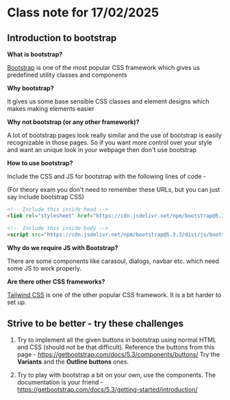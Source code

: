 # Class note for 17/02/2025

## Introduction to bootstrap

**What is bootstrap?**

[Bootstrap](https://getbootstrap.com/) is one of the most popular CSS framework which gives us predefined utility classes and components

**Why bootstrap?**

It gives us some base sensible CSS classes and element designs which makes making elements easier

**Why not bootstrap (or any other framework)?**

A lot of bootstrap pages look really similar and the use of bootstrap is easily recognizable in those pages. So if you want more control over your style and want an unique look in your webpage then don't use bootstrap

**How to use bootstrap?**

Include the CSS and JS for bootstrap with the following lines of code -

(For theory exam you don't need to remember these URLs, but you can just say include bootstrap CSS)

```html
<!-- Include this inside head -->
<link rel="stylesheet" href="https://cdn.jsdelivr.net/npm/bootstrap@5.3.3/dist/css/bootstrap.min.css">

<!-- Include this inside body -->
<script src="https://cdn.jsdelivr.net/npm/bootstrap@5.3.3/dist/js/bootstrap.bundle.min.js"></script>
```

**Why do we require JS with Bootstrap?**

There are some components like carasoul, dialogs, navbar etc. which need some JS to work properly. 

**Are there other CSS frameworks?**

[Tailwind CSS](https://tailwindcss.com/) is one of the other popular CSS framework. It is a bit harder to set up.

## Strive to be better - try these challenges

1. Try to implement all the given buttons in bootstrap using normal HTML and CSS (should not be that difficult). Reference the buttons from this page - https://getbootstrap.com/docs/5.3/components/buttons/ Try the **Variants** and the **Outline buttons** ones.

2. Try to play with bootstrap a bit on your own, use the components. The documentation is your friend -
https://getbootstrap.com/docs/5.3/getting-started/introduction/